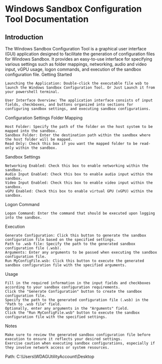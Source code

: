 # Windows Sandbox Configuration Tool Documentation
## Introduction

The Windows Sandbox Configuration Tool is a graphical user interface (GUI) application designed to facilitate the generation of configuration files for Windows Sandbox. It provides an easy-to-use interface for specifying various settings such as folder mappings, networking, audio and video input, vGPU usage, logon commands, and execution of the sandbox configuration file.
Getting Started

    Launching the Application: Double-click the executable file wsb to launch the Windows Sandbox Configuration Tool. Or Just Launch it from your powershell terminal.

    User Interface Overview: The application interface consists of input fields, checkboxes, and buttons organized into sections for configuring sandbox settings, and executing sandbox configurations.

Configuration Settings
Folder Mapping

    Host Folder: Specify the path of the folder on the host system to be mapped into the sandbox.
    Sandbox Folder: Enter the destination path within the sandbox where the host folder will be mapped.
    Read Only: Check this box if you want the mapped folder to be read-only within the sandbox.

Sandbox Settings

    Networking Enabled: Check this box to enable networking within the sandbox.
    Audio Input Enabled: Check this box to enable audio input within the sandbox.
    Video Input Enabled: Check this box to enable video input within the sandbox.
    vGPU Enabled: Check this box to enable virtual GPU (vGPU) within the sandbox.

Logon Command

    Logon Command: Enter the command that should be executed upon logging into the sandbox.

Execution

    Generate Configuration: Click this button to generate the sandbox configuration file based on the specified settings.
    Path to .wsb file: Specify the path to the generated sandbox configuration file (.wsb).
    Arguments: Enter any arguments to be passed when executing the sandbox configuration file.
    Run MyConfigFile.wsb: Click this button to execute the generated sandbox configuration file with the specified arguments.

Usage

    Fill in the required information in the input fields and checkboxes according to your sandbox configuration requirements.
    Click the "Generate Configuration" button to create the sandbox configuration file.
    Specify the path to the generated configuration file (.wsb) in the "Path to .wsb file" field.
    Optionally, enter any arguments in the "Arguments" field.
    Click the "Run MyConfigFile.wsb" button to execute the sandbox configuration file with the specified settings.

Notes

    Make sure to review the generated sandbox configuration file before execution to ensure it reflects your desired settings.
    Exercise caution when executing sandbox configurations, especially if they involve network access or system resources.

Path: C:\Users\WDAGUtilityAccount\Desktop